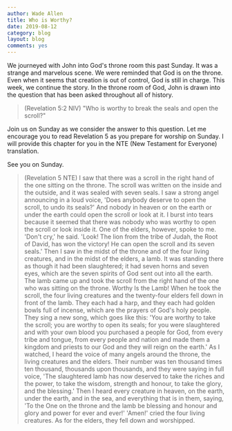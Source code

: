 ```yaml
---
author: Wade Allen
title: Who is Worthy?
date: 2019-08-12
category: blog
layout: blog
comments: yes
---
```


We journeyed with John into God's throne room this past Sunday. It was a strange and marvelous scene. We were reminded that God is on the throne. Even when it seems that creation is out of control, God is still in charge. This week, we continue the story. In the throne room of God, John is drawn into the question that has been asked throughout all of history.

>(Revelation 5:2 NIV) "Who is worthy to break the seals and open the scroll?"

Join us on Sunday as we consider the answer to this question. Let me encourage you to read Revelation 5 as you prepare for worship on Sunday. I will provide this chapter for you in the NTE (New Testament for Everyone) translation.

See you on Sunday.

>(Revelation 5 NTE) I saw that there was a scroll in the right hand of the one sitting on the throne. The scroll was written on the inside and the outside, and it was sealed with seven seals. I saw a strong angel announcing in a loud voice, 'Does anybody deserve to open the scroll, to undo its seals?' And nobody in heaven or on the earth or under the earth could open the scroll or look at it.  I burst into tears because it seemed that there was nobody who was worthy to open the scroll or look inside it. One of the elders, however, spoke to me. 'Don't cry,' he said. 'Look! The lion from the tribe of Judah, the Root of David, has won the victory! He can open the scroll and its seven seals.' Then I saw in the midst of the throne and of the four living creatures, and in the midst of the elders, a lamb. It was standing there as though it had been slaughtered; it had seven horns and seven eyes, which are the seven spirits of God sent out into all the earth. The lamb came up and took the scroll from the right hand of the one who was sitting on the throne. Worthy Is the Lamb! When he took the scroll, the four living creatures and the twenty-four elders fell down in front of the lamb. They each had a harp, and they each had golden bowls full of incense, which are the prayers of God's holy people. They sing a new song, which goes like this: 'You are worthy to take the scroll; you are worthy to open its seals; for you were slaughtered and with your own blood you purchased a people for God, from every tribe and tongue, from every people and nation and made them a kingdom and priests to our God and they will reign on the earth.' As I watched, I heard the voice of many angels around the throne, the living creatures and the elders. Their number was ten thousand times ten thousand, thousands upon thousands, and they were saying in full voice, 'The slaughtered lamb has now deserved
to take the riches and the power, to take the wisdom, strength and honour, to take the glory, and the blessing.' Then I heard every creature in heaven, on the earth, under the earth, and in the sea, and everything that is in them, saying, 'To the One on the throne and the lamb be blessing and honour and glory and power for ever and ever!' 'Amen!' cried the four living creatures. As for the elders, they fell down and worshipped.

